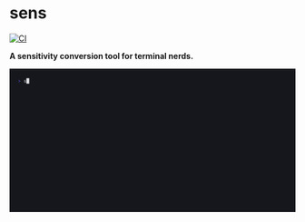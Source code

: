# sens
[![CI](https://github.com/junapur/sens/actions/workflows/ci.yml/badge.svg)](https://github.com/junapur/sens/actions/workflows/ci.yml)

**A sensitivity conversion tool for terminal nerds.**

![Example](./assets/sens.gif)
